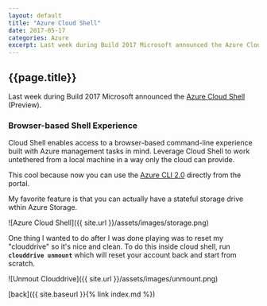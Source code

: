 ```yaml
---
layout: default
title: "Azure Cloud Shell"
date: 2017-05-17
categories: Azure
excerpt: Last week during Build 2017 Microsoft announced the Azure Cloud Shell (Preview).
---
```


## {{page.title}}

Last week during Build 2017 Microsoft announced the [Azure Cloud Shell](https://docs.microsoft.com/en-us/azure/cloud-shell/overview) (Preview).

### Browser-based Shell Experience

Cloud Shell enables access to a browser-based command-line experience built with Azure management tasks in mind. Leverage Cloud Shell to work untethered from a local machine in a way only the cloud can provide.

This cool because now you can use the [Azure CLI 2.0](https://docs.microsoft.com/en-us/cli/azure/overview) directly from the portal.

My favorite feature is that you can actually have a stateful storage drive wthin Azure Storage.

![Azure Cloud Shell]({{ site.url }}/assets/images/storage.png)

One thing I wanted to do after I was done playing was to reset my "clouddrive" so it's nice and clean. To do this inside cloud shell, run **`clouddrive unmount`** which will reset your account back and start from scratch.

![Unmout Clouddrive]({{ site.url }}/assets/images/unmount.png)

[back]({{ site.baseurl }}{% link index.md %})